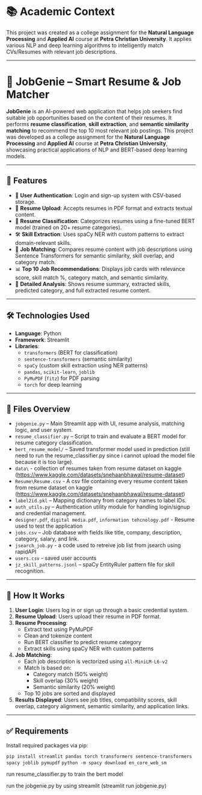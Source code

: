 # 📚 Academic Context  
This project was created as a college assignment for the **Natural Language Processing** and **Applied AI** course at **Petra Christian University**. It applies various NLP and deep learning algorithms to intelligently match CVs/Resumes with relevant job descriptions.

---

# 💬 JobGenie – Smart Resume & Job Matcher  

**JobGenie** is an AI-powered web application that helps job seekers find suitable job opportunities based on the content of their resumes. It performs **resume classification**, **skill extraction**, and **semantic similarity matching** to recommend the top 10 most relevant job postings. This project was developed as a college assignment for the **Natural Language Processing** and **Applied AI** course at **Petra Christian University**, showcasing practical applications of NLP and BERT-based deep learning models.

---

## 📌 Features

- 🔐 **User Authentication**: Login and sign-up system with CSV-based storage.
- 📄 **Resume Upload**: Accepts resumes in PDF format and extracts textual content.
- 🧠 **Resume Classification**: Categorizes resumes using a fine-tuned BERT model (trained on 20+ resume categories).
- 🛠️ **Skill Extraction**: Uses spaCy NER with custom patterns to extract domain-relevant skills.
- 🤝 **Job Matching**: Compares resume content with job descriptions using Sentence Transformers for semantic similarity, skill overlap, and category match.
- 📊 **Top 10 Job Recommendations**: Displays job cards with relevance score, skill match %, category match, and semantic similarity.
- 🧾 **Detailed Analysis**: Shows resume summary, extracted skills, predicted category, and full extracted resume content.

---

## 🛠️ Technologies Used

- **Language**: Python  
- **Framework**: Streamlit  
- **Libraries**:
  - `transformers` (BERT for classification)
  - `sentence-transformers` (semantic similarity)
  - `spaCy` (custom skill extraction using NER patterns)
  - `pandas`, `scikit-learn`, `joblib`
  - `PyMuPDF` (`fitz`) for PDF parsing
  - `torch` for deep learning

---

## 📁 Files Overview

- `jobgenie.py` – Main Streamlit app with UI, resume analysis, matching logic, and user system.
- `resume_classifier.py` – Script to train and evaluate a BERT model for resume category classification.
- `bert_resume_model/` – Saved transformer model used in prediction (still need to run the resume_classifier.py since i cannot upload the model file because it is too large).
- `data\` - collection of resumes taken from resume dataset on kaggle (https://www.kaggle.com/datasets/snehaanbhawal/resume-dataset)
- `Resume\Resume.csv` - A csv file containing every resume content taken from resume dataset on kaggle (https://www.kaggle.com/datasets/snehaanbhawal/resume-dataset)
- `label2id.pkl` – Mapping dictionary from category names to label IDs.
- `auth_utils.py` – Authentication utility module for handling login/signup and credential management.
- `designer.pdf`, `digital media.pdf`, `information tehcnology.pdf` - Resume used to test the application
- `jobs.csv` – Job database with fields like title, company, description, category, salary, and link.
- `jsearch_job.py` - a code used to retreive job list from jsearch using rapidAPI
- `users.csv` - saved user accounts
- `jz_skill_patterns.jsonl` – spaCy EntityRuler pattern file for skill recognition.

---

## 🚀 How It Works

1. **User Login**: Users log in or sign up through a basic credential system.
2. **Resume Upload**: Users upload their resume in PDF format.
3. **Resume Processing**:
   - Extract text using PyMuPDF
   - Clean and tokenize content
   - Run BERT classifier to predict resume category
   - Extract skills using spaCy NER with custom patterns
4. **Job Matching**:
   - Each job description is vectorized using `all-MiniLM-L6-v2`
   - Match is based on:
     - Category match (50% weight)
     - Skill overlap (30% weight)
     - Semantic similarity (20% weight)
   - Top 10 jobs are sorted and displayed
5. **Results Displayed**: Users see job titles, compatibility scores, skill overlap, category alignment, semantic similarity, and application links.

---

## ✅ Requirements

Install required packages via pip:

`pip install streamlit pandas torch transformers sentence-transformers spacy joblib pymupdf` 
`python -m spacy download en_core_web_sm`

run resume_classifier.py to train the bert model

run the jobgenie.py by using streamlit (streamlit run jobgenie.py)
